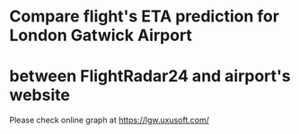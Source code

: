 # Compare flight's ETA prediction for London Gatwick Airport
# between FlightRadar24 and airport's website

Please check online graph at https://lgw.uxusoft.com/
